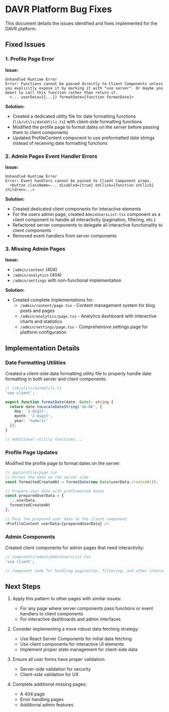 # DAVR Platform Bug Fixes

This document details the issues identified and fixes implemented for the DAVR platform.

## Fixed Issues

### 1. Profile Page Error

**Issue:**
```
Unhandled Runtime Error
Error: Functions cannot be passed directly to Client Components unless you explicitly expose it by marking it with "use server". Or maybe you meant to call this function rather than return it.
  <... userData={{...}} formatDate={function formatDate}>
```

**Solution:**
- Created a dedicated utility file for date formatting functions (`lib/utils/dateUtils.ts`) with client-side formatting functions
- Modified the profile page to format dates on the server before passing them to client components
- Updated ProfileContent component to use preformatted date strings instead of receiving date formatting functions

### 2. Admin Pages Event Handler Errors

**Issue:**
```
Unhandled Runtime Error
Error: Event handlers cannot be passed to Client Component props.
  <button className=... disabled={true} onClick={function onClick} children=...>
```

**Solution:**
- Created dedicated client components for interactive elements
- For the users admin page, created `AdminUsersList.tsx` component as a client component to handle all interactivity (pagination, filtering, etc.)
- Refactored server components to delegate all interactive functionality to client components
- Removed event handlers from server components

### 3. Missing Admin Pages

**Issue:**
- `/admin/content` (404)
- `/admin/analytics` (404)
- `/admin/settings` with non-functional implementation

**Solution:**
- Created complete implementations for:
  - `/admin/content/page.tsx` - Content management system for blog posts and pages
  - `/admin/analytics/page.tsx` - Analytics dashboard with interactive charts and statistics
  - `/admin/settings/page.tsx` - Comprehensive settings page for platform configuration

## Implementation Details

### Date Formatting Utilities

Created a client-side date formatting utility file to properly handle date formatting in both server and client components:

```typescript
// lib/utils/dateUtils.ts
'use client';

export function formatDate(date: Date): string {
  return date.toLocaleDateString('de-DE', { 
    day: '2-digit', 
    month: '2-digit', 
    year: 'numeric' 
  });
}

// Additional utility functions...
```

### Profile Page Updates

Modified the profile page to format dates on the server:

```typescript
// app/profile/page.tsx
// Format the date on the server side
const formattedCreatedAt = formatDate(new Date(userData.createdAt));

// Prepare user data with preformatted dates
const preparedUserData = {
  ...userData,
  formattedCreatedAt
};

// Pass the prepared user data to the client component
<ProfileContent userData={preparedUserData} />
```

### Admin Components

Created client components for admin pages that need interactivity:

```typescript
// components/admin/AdminUsersList.tsx
'use client';

// Component code for handling pagination, filtering, and other interactive features...
```

## Next Steps

1. Apply this pattern to other pages with similar issues:
   - For any page where server components pass functions or event handlers to client components
   - For interactive dashboards and admin interfaces

2. Consider implementing a more robust data fetching strategy:
   - Use React Server Components for initial data fetching
   - Use client components for interactive UI elements
   - Implement proper state management for client-side data

3. Ensure all user forms have proper validation:
   - Server-side validation for security
   - Client-side validation for UX

4. Complete additional missing pages:
   - A 404 page
   - Error handling pages
   - Additional admin features 